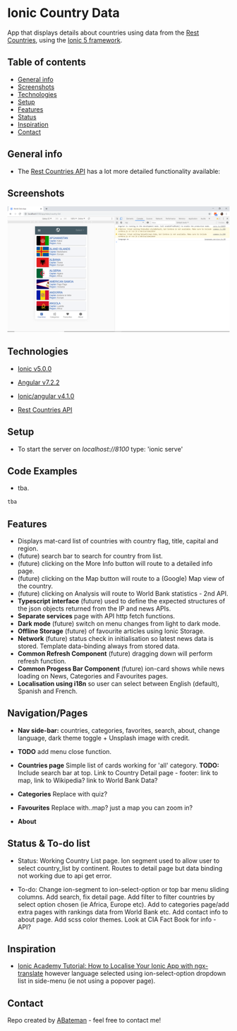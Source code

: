 # Ionic Country Data

App that displays details about countries using data from the [Rest Countries](https://restcountries.eu/), using the [Ionic 5 framework](https://ionicframework.com/docs).

## Table of contents

* [General info](#general-info)
* [Screenshots](#screenshots)
* [Technologies](#technologies)
* [Setup](#setup)
* [Features](#features)
* [Status](#status)
* [Inspiration](#inspiration)
* [Contact](#contact)

## General info

* The [Rest Countries API](https://restcountries.eu/) has a lot more detailed functionality available:

## Screenshots

![Ionic page](./img/country-list.png)

## Technologies

* [Ionic v5.0.0](https://ionicframework.com/)

* [Angular v7.2.2](https://angular.io/)

* [Ionic/angular v4.1.0](https://www.npmjs.com/package/@ionic/angular)

* [Rest Countries API](https://restcountries.eu/)

## Setup

* To start the server on _localhost://8100_ type: 'ionic serve'

## Code Examples

* tba.

```typescript
tba
```

## Features

* Displays mat-card list of countries with country flag, title, capital and region.
* (future) search bar to search for country from list.
* (future) clicking on the More Info button will route to a detailed info page.
* (future) clicking on the Map button will route to a (Google) Map view of the country.
* (future) clicking on Analysis will route to World Bank statistics - 2nd API.
* **Typescript interface** (future) used to define the expected structures of the json objects returned from the IP and news APIs.
* **Separate services** page with API http fetch functions.
* **Dark mode** (future) switch on menu changes from light to dark mode.
* **Offline Storage** (future) of favourite articles using Ionic Storage.
* **Network** (future) status check in initialisation so latest news data is stored. Template data-binding always from stored data.
* **Common Refresh Component** (future) dragging down will perform refresh function.
* **Common Progess Bar Component** (future) ion-card shows while news loading on News, Categories and Favourites pages.
* **Localisation using i18n** so user can select between English (default), Spanish and French.

## Navigation/Pages

* **Nav side-bar:** countries, categories, favorites, search, about, change language, dark theme toggle + Unsplash image with credit.
* **TODO** add menu close function.

* **Countries page** Simple list of cards working for 'all' category.
**TODO:** Include search bar at top. Link to Country Detail page - footer: link to map, link to Wikipedia? link to World Bank Data?

* **Categories** Replace with quiz?

* **Favourites** Replace with..map? just a map you can zoom in?

* **About** 

## Status & To-do list

* Status: Working Country List page. Ion segment used to allow user to select country_list by continent. Routes to detail page but data binding not working due to api get error.

* To-do: Change ion-segment to ion-select-option or top bar menu sliding columns. Add search, fix detail page. Add filter to filter countries by select option chosen (ie Africa, Europe etc). Add to categories page/add extra pages with rankings data from World Bank etc. Add contact info to about page. Add scss color themes. Look at CIA Fact Book for info - API?

## Inspiration

* [Ionic Academy Tutorial: How to Localise Your Ionic App with ngx-translate](https://ionicacademy.com/localise-ionic-ngx-translate/) however language selected using ion-select-option dropdown list in side-menu (ie not using a popover page).

## Contact

Repo created by [ABateman](https://www.andrewbateman.org) - feel free to contact me!
